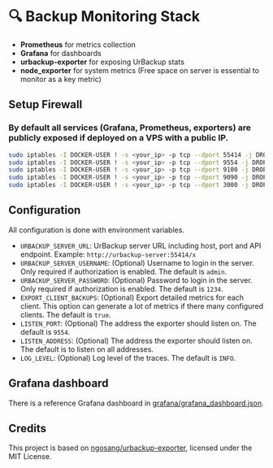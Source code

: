 # 🔍 Backup Monitoring Stack

- **Prometheus** for metrics collection
- **Grafana** for dashboards
- **urbackup-exporter** for exposing UrBackup stats
- **node_exporter** for system metrics (Free space on server is essential to monitor as a key metric)

## Setup Firewall
### By default all services (Grafana, Prometheus, exporters) are publicly exposed if deployed on a VPS with a public IP.

```bash
sudo iptables -I DOCKER-USER ! -s <your_ip> -p tcp --dport 55414 -j DROP
sudo iptables -I DOCKER-USER ! -s <your_ip> -p tcp --dport 9554 -j DROP
sudo iptables -I DOCKER-USER ! -s <your_ip> -p tcp --dport 9100 -j DROP
sudo iptables -I DOCKER-USER ! -s <your_ip> -p tcp --dport 9090 -j DROP
sudo iptables -I DOCKER-USER ! -s <your_ip> -p tcp --dport 3000 -j DROP
```

## Configuration

All configuration is done with environment variables.

- `URBACKUP_SERVER_URL`: UrBackup server URL including host, port and API endpoint. Example: `http://urbackup-server:55414/x`
- `URBACKUP_SERVER_USERNAME`: (Optional) Username to login in the server. Only required if authorization is enabled. The default is `admin`.
- `URBACKUP_SERVER_PASSWORD`: (Optional) Password to login in the server. Only required if authorization is enabled. The default is `1234`.
- `EXPORT_CLIENT_BACKUPS`: (Optional) Export detailed metrics for each client. This option can generate a lot of metrics if there many configured clients. The default is `true`.
- `LISTEN_PORT`: (Optional) The address the exporter should listen on. The default is `9554`.
- `LISTEN_ADDRESS`: (Optional) The address the exporter should listen on. The default is
   to listen on all addresses.
- `LOG_LEVEL`: (Optional) Log level of the traces. The default is `INFO`.

## Grafana dashboard

There is a reference Grafana dashboard in [grafana/grafana_dashboard.json](./grafana/grafana_dashboard.json).

## Credits

This project is based on [ngosang/urbackup-exporter](https://github.com/ngosang/urbackup-exporter), licensed under the MIT License.